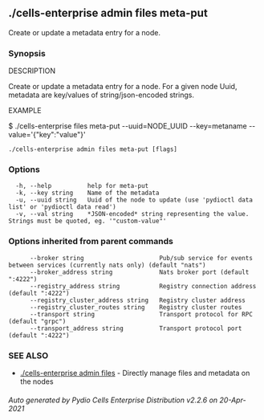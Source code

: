 ## ./cells-enterprise admin files meta-put

Create or update a metadata entry for a node.

### Synopsis


DESCRIPTION

  Create or update a metadata entry for a node.
  For a given node Uuid, metadata are key/values of string/json-encoded strings.

EXAMPLE

  $ ./cells-enterprise files meta-put --uuid=NODE_UUID --key=metaname --value='{"key":"value"}'



```
./cells-enterprise admin files meta-put [flags]
```

### Options

```
  -h, --help          help for meta-put
  -k, --key string    Name of the metadata
  -u, --uuid string   Uuid of the node to update (use 'pydioctl data list' or 'pydioctl data read')
  -v, --val string    *JSON-encoded* string representing the value. Strings must be quoted, eg. '"custom-value"'
```

### Options inherited from parent commands

```
      --broker string                     Pub/sub service for events between services (currently nats only) (default "nats")
      --broker_address string             Nats broker port (default ":4222")
      --registry_address string           Registry connection address (default ":4222")
      --registry_cluster_address string   Registry cluster address
      --registry_cluster_routes string    Registry cluster routes
      --transport string                  Transport protocol for RPC (default "grpc")
      --transport_address string          Transport protocol port (default ":4222")
```

### SEE ALSO

* [./cells-enterprise admin files](./cells-enterprise-admin-files)	 - Directly manage files and metadata on the nodes

###### Auto generated by Pydio Cells Enterprise Distribution v2.2.6 on 20-Apr-2021
